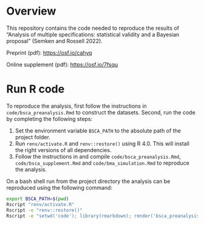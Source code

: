 # Overview

This repository contains the code needed to reproduce the results of “Analysis of multiple specifications: statistical validity and a Bayesian proposal” (Semken and Rossell 2022).

Preprint (pdf): https://osf.io/cahyq

Online supplement (pdf): https://osf.io/7fsqu

# Run R code

To reproduce the analysis, first follow the instructions in `code/bsca_preanalysis.Rmd` to construct the datasets. Second, run the code by completing the following steps: 

1. Set the environment variable `BSCA_PATH` to the absolute path of the project folder.
2. Run `renv/activate.R` and `renv::restore()` using R 4.0. This will install the right versions of all dependencies.
3. Follow the instructions in and compile `code/bsca_preanalysis.Rmd`, `code/bsca_supplement.Rmd` and `code/bma_simulation.Rmd` to reproduce the analysis.

On a bash shell run from the project directory the analysis can be reproduced using the following command:
```bash
export BSCA_PATH=$(pwd) 
Rscript "renv/activate.R"
Rscript -e "renv::restore()"
Rscript -e "setwd('code'); library(rmarkdown); render('bsca_preanalysis.Rmd'); render('bsca_supplement.Rmd'); render('bma_simulation.Rmd')"
```

